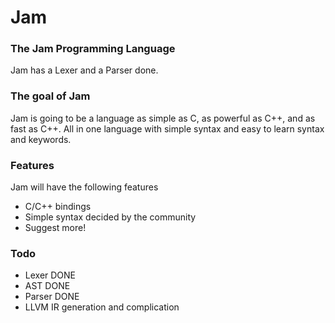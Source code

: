 # Jam
### The Jam Programming Language

Jam has a Lexer and a Parser done.

### The goal of Jam
Jam is going to be a language as simple as C, as powerful as C++, and as fast as C++. All in one language with simple syntax and easy to learn syntax and keywords.

### Features
Jam will have the following features
- C/C++ bindings
- Simple syntax decided by the community
- Suggest more!

### Todo
- Lexer DONE
- AST DONE
- Parser DONE
- LLVM IR generation and complication
